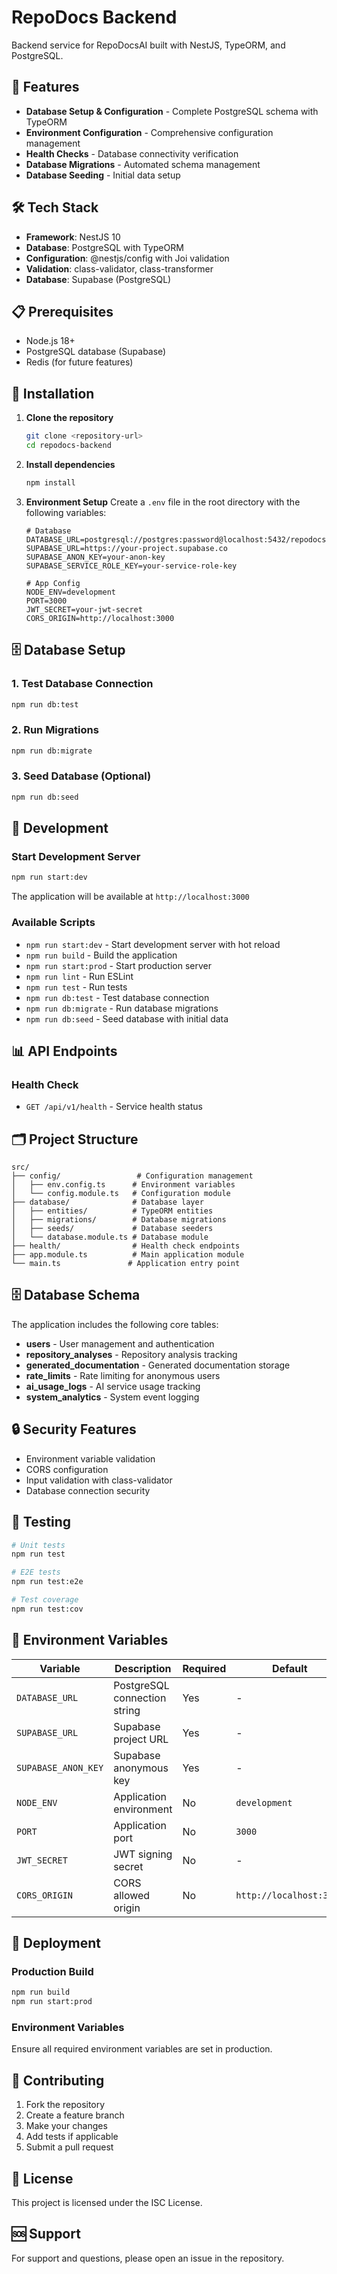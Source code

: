# RepoDocs Backend

Backend service for RepoDocsAI built with NestJS, TypeORM, and PostgreSQL.

## 🚀 Features

- **Database Setup & Configuration** - Complete PostgreSQL schema with TypeORM
- **Environment Configuration** - Comprehensive configuration management
- **Health Checks** - Database connectivity verification
- **Database Migrations** - Automated schema management
- **Database Seeding** - Initial data setup

## 🛠️ Tech Stack

- **Framework**: NestJS 10
- **Database**: PostgreSQL with TypeORM
- **Configuration**: @nestjs/config with Joi validation
- **Validation**: class-validator, class-transformer
- **Database**: Supabase (PostgreSQL)

## 📋 Prerequisites

- Node.js 18+
- PostgreSQL database (Supabase)
- Redis (for future features)

## 🔧 Installation

1. **Clone the repository**
   ```bash
   git clone <repository-url>
   cd repodocs-backend
   ```

2. **Install dependencies**
   ```bash
   npm install
   ```

3. **Environment Setup**
   Create a `.env` file in the root directory with the following variables:
   ```env
   # Database
   DATABASE_URL=postgresql://postgres:password@localhost:5432/repodocs
   SUPABASE_URL=https://your-project.supabase.co
   SUPABASE_ANON_KEY=your-anon-key
   SUPABASE_SERVICE_ROLE_KEY=your-service-role-key
   
   # App Config
   NODE_ENV=development
   PORT=3000
   JWT_SECRET=your-jwt-secret
   CORS_ORIGIN=http://localhost:3000
   ```

## 🗄️ Database Setup

### 1. Test Database Connection
```bash
npm run db:test
```

### 2. Run Migrations
```bash
npm run db:migrate
```

### 3. Seed Database (Optional)
```bash
npm run db:seed
```

## 🚀 Development

### Start Development Server
```bash
npm run start:dev
```

The application will be available at `http://localhost:3000`

### Available Scripts

- `npm run start:dev` - Start development server with hot reload
- `npm run build` - Build the application
- `npm run start:prod` - Start production server
- `npm run lint` - Run ESLint
- `npm run test` - Run tests
- `npm run db:test` - Test database connection
- `npm run db:migrate` - Run database migrations
- `npm run db:seed` - Seed database with initial data

## 📊 API Endpoints

### Health Check
- `GET /api/v1/health` - Service health status

## 🗂️ Project Structure

```
src/
├── config/                 # Configuration management
│   ├── env.config.ts      # Environment variables
│   └── config.module.ts   # Configuration module
├── database/              # Database layer
│   ├── entities/          # TypeORM entities
│   ├── migrations/        # Database migrations
│   ├── seeds/             # Database seeders
│   └── database.module.ts # Database module
├── health/                # Health check endpoints
├── app.module.ts          # Main application module
└── main.ts               # Application entry point
```

## 🗄️ Database Schema

The application includes the following core tables:

- **users** - User management and authentication
- **repository_analyses** - Repository analysis tracking
- **generated_documentation** - Generated documentation storage
- **rate_limits** - Rate limiting for anonymous users
- **ai_usage_logs** - AI service usage tracking
- **system_analytics** - System event logging

## 🔒 Security Features

- Environment variable validation
- CORS configuration
- Input validation with class-validator
- Database connection security

## 🧪 Testing

```bash
# Unit tests
npm run test

# E2E tests
npm run test:e2e

# Test coverage
npm run test:cov
```

## 📝 Environment Variables

| Variable | Description | Required | Default |
|----------|-------------|----------|---------|
| `DATABASE_URL` | PostgreSQL connection string | Yes | - |
| `SUPABASE_URL` | Supabase project URL | Yes | - |
| `SUPABASE_ANON_KEY` | Supabase anonymous key | Yes | - |
| `NODE_ENV` | Application environment | No | `development` |
| `PORT` | Application port | No | `3000` |
| `JWT_SECRET` | JWT signing secret | No | - |
| `CORS_ORIGIN` | CORS allowed origin | No | `http://localhost:3000` |

## 🚀 Deployment

### Production Build
```bash
npm run build
npm run start:prod
```

### Environment Variables
Ensure all required environment variables are set in production.

## 🤝 Contributing

1. Fork the repository
2. Create a feature branch
3. Make your changes
4. Add tests if applicable
5. Submit a pull request

## 📄 License

This project is licensed under the ISC License.

## 🆘 Support

For support and questions, please open an issue in the repository.
